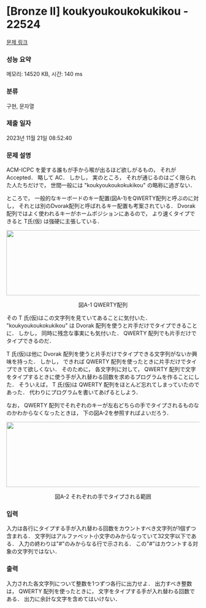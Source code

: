 # [Bronze II] koukyoukoukokukikou - 22524 

[문제 링크](https://www.acmicpc.net/problem/22524) 

### 성능 요약

메모리: 14520 KB, 시간: 140 ms

### 분류

구현, 문자열

### 제출 일자

2023년 11월 21일 08:52:40

### 문제 설명

<p>ACM-ICPC を愛する誰もが手から喉が出るほど欲しがるもの， それが Accepted． 略して AC． しかし， 実のところ， それが通じるのはごく限られた人たちだけで， 世間一般には "koukyoukoukokukikou" の略称に過ぎない．</p>

<p>ところで， 一般的なキーボードのキー配置(図A-1)をQWERTY配列と呼ぶのに対し， それとは別のDvorak配列と呼ばれるキー配置も考案されている． Dvorak配列ではよく使われるキーがホームポジションにあるので， より速くタイプできると T氏(仮) は強硬に主張している．</p>

<p style="text-align: center;"><img alt="" src="https://upload.acmicpc.net/44a5c0d2-80f7-4184-bfc0-b83d52de103a/-/preview/" style="width: 510px; height: 170px;"></p>

<p style="text-align: center;">図A-1 QWERTY配列</p>

<p>その T 氏(仮)はこの文字列を見ていてあることに気付いた． "koukyoukoukokukikou" は Dvorak 配列を使うと片手だけでタイプできることに． しかし， 同時に残念な事実にも気付いた． QWERTY 配列でも片手だけでタイプできるのだ．</p>

<p>T 氏(仮)は他に Dvorak 配列を使うと片手だけでタイプできる文字列がないか興味を持った． しかし， できれば QWERTY 配列を使ったときに片手だけでタイプできて欲しくない． そのために， 各文字列に対して， QWERTY 配列で文字をタイプするときに使う手が入れ替わる回数を求めるプログラムを作ることにした． そういえば， T 氏(仮)は QWERTY 配列をほとんど忘れてしまっていたのであった． 代わりにプログラムを書いてあげるとしよう．</p>

<p>なお， QWERTY 配列でそれぞれのキーが左右どちらの手でタイプされるものなのかわからなくなったときは， 下の図A-2を参照すればよいだろう．</p>

<p style="text-align: center;"><img alt="" src="https://upload.acmicpc.net/c30dc296-2203-412f-8e69-8b463f37e339/-/preview/" style="width: 510px; height: 170px;"></p>

<p style="text-align: center;">図A-2 それぞれの手でタイプされる範囲</p>

### 입력 

 <p>入力は各行にタイプする手が入れ替わる回数をカウントすべき文字列が1個ずつ含まれる． 文字列はアルファベット小文字のみからなっていて32文字以下である． 入力の終わりは"#"のみからなる行で示される． この"#"はカウントする対象の文字列ではない．</p>

### 출력 

 <p>入力された各文字列について整数を1つずつ各行に出力せよ． 出力すべき整数は， QWERTY 配列を使ったときに， 文字をタイプする手が入れ替わる回数である． 出力に余計な文字を含めてはいけない．</p>

